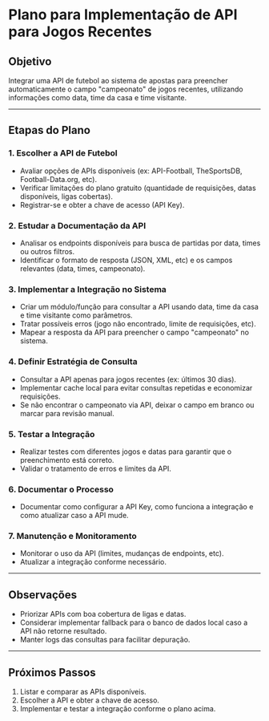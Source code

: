 # Plano para Implementação de API para Jogos Recentes

## Objetivo
Integrar uma API de futebol ao sistema de apostas para preencher automaticamente o campo "campeonato" de jogos recentes, utilizando informações como data, time da casa e time visitante.

---

## Etapas do Plano

### 1. Escolher a API de Futebol
- Avaliar opções de APIs disponíveis (ex: API-Football, TheSportsDB, Football-Data.org, etc).
- Verificar limitações do plano gratuito (quantidade de requisições, datas disponíveis, ligas cobertas).
- Registrar-se e obter a chave de acesso (API Key).

### 2. Estudar a Documentação da API
- Analisar os endpoints disponíveis para busca de partidas por data, times ou outros filtros.
- Identificar o formato de resposta (JSON, XML, etc) e os campos relevantes (data, times, campeonato).

### 3. Implementar a Integração no Sistema
- Criar um módulo/função para consultar a API usando data, time da casa e time visitante como parâmetros.
- Tratar possíveis erros (jogo não encontrado, limite de requisições, etc).
- Mapear a resposta da API para preencher o campo "campeonato" no sistema.

### 4. Definir Estratégia de Consulta
- Consultar a API apenas para jogos recentes (ex: últimos 30 dias).
- Implementar cache local para evitar consultas repetidas e economizar requisições.
- Se não encontrar o campeonato via API, deixar o campo em branco ou marcar para revisão manual.

### 5. Testar a Integração
- Realizar testes com diferentes jogos e datas para garantir que o preenchimento está correto.
- Validar o tratamento de erros e limites da API.

### 6. Documentar o Processo
- Documentar como configurar a API Key, como funciona a integração e como atualizar caso a API mude.

### 7. Manutenção e Monitoramento
- Monitorar o uso da API (limites, mudanças de endpoints, etc).
- Atualizar a integração conforme necessário.

---

## Observações
- Priorizar APIs com boa cobertura de ligas e datas.
- Considerar implementar fallback para o banco de dados local caso a API não retorne resultado.
- Manter logs das consultas para facilitar depuração.

---

## Próximos Passos
1. Listar e comparar as APIs disponíveis.
2. Escolher a API e obter a chave de acesso.
3. Implementar e testar a integração conforme o plano acima. 
